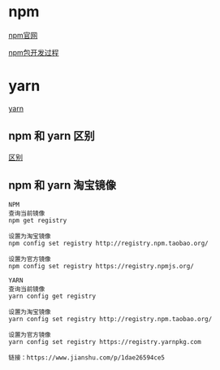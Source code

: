 # npm
[npm官网](https://www.npmjs.com/)

[npm包开发过程](https://www.cnblogs.com/xiaoheimiaoer/p/5041266.html)

# yarn
[yarn](https://yarnpkg.com/zh-Hans/docs/install#windows-stable)


## npm 和 yarn 区别
[区别](https://www.jianshu.com/p/254794d5e741)

## npm 和 yarn 淘宝镜像 
```
NPM
查询当前镜像
npm get registry 

设置为淘宝镜像
npm config set registry http://registry.npm.taobao.org/

设置为官方镜像
npm config set registry https://registry.npmjs.org/

YARN
查询当前镜像
yarn config get registry

设置为淘宝镜像
yarn config set registry http://registry.npm.taobao.org/

设置为官方镜像
yarn config set registry https://registry.yarnpkg.com

链接：https://www.jianshu.com/p/1dae26594ce5
```
